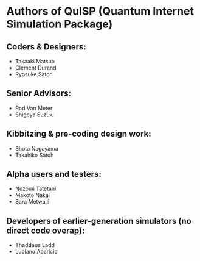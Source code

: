 # Authors of QuISP (Quantum Internet Simulation Package)

## Coders & Designers:

* Takaaki Matsuo
* Clement Durand
* Ryosuke Satoh

## Senior Advisors:

* Rod Van Meter
* Shigeya Suzuki

## Kibbitzing & pre-coding design work:

* Shota Nagayama
* Takahiko Satoh

## Alpha users and testers:

* Nozomi Tatetani
* Makoto Nakai
* Sara Metwalli

## Developers of earlier-generation simulators (no direct code overap):

* Thaddeus Ladd
* Luciano Aparicio
